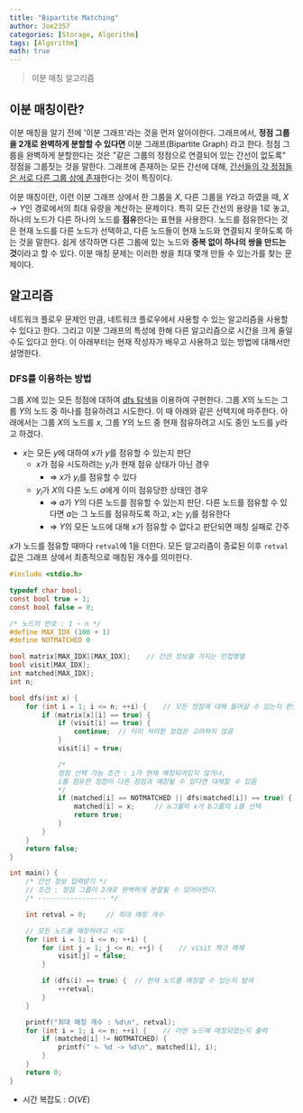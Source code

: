 ```yaml
---
title: "Bipartite Matching"
author: Joe2357
categories: [Storage, Algorithm]
tags: [Algorithm]
math: true
---
```


> 이분 매칭 알고리즘

## 이분 매칭이란?

이분 매칭을 알기 전에 '이분 그래프'라는 것을 먼저 알아야한다. 그래프에서, **정점 그룹을 2개로 완벽하게 분할할 수 있다면** 이분 그래프(Bipartite Graph) 라고 한다. 정점 그룹을 완벽하게 분할한다는 것은 "같은 그룹의 정점으로 연결되어 있는 간선이 없도록" 정점을 그룹짓는 것을 말한다. 그래프에 존재하는 모든 간선에 대해, <u>간선들의 각 정점들은 서로 다른 그룹 상에 존재</u>한다는 것이 특징이다.

이분 매칭이란, 이런 이분 그래프 상에서 한 그룹을 $X$, 다른 그룹을 $Y$라고 하였을 때, $X \rightarrow Y$인 경로에서의 최대 유량을 계산하는 문제이다. 특히 모든 간선의 용량을 1로 놓고, 하나의 노드가 다른 하나의 노드를 **점유**한다는 표현을 사용한다. 노드를 점유한다는 것은 현재 노드를 다른 노드가 선택하고, 다른 노드들이 현재 노드와 연결되지 못하도록 하는 것을 말한다. 쉽게 생각하면 다른 그룹에 있는 노드와 **중복 없이 하나의 쌍을 만드는 것**이라고 할 수 있다. 이분 매칭 문제는 이러한 쌍을 최대 몇개 만들 수 있는가를 찾는 문제이다.

  

## 알고리즘

네트워크 플로우 문제인 만큼, 네트워크 플로우에서 사용할 수 있는 알고리즘을 사용할 수 있다고 한다. 그리고 이분 그래프의 특성에 한해 다른 알고리즘으로 시간을 크게 줄일 수도 있다고 한다. 이 아래부터는 현재 작성자가 배우고 사용하고 있는 방법에 대해서만 설명한다.



### DFS를 이용하는 방법

그룹 $X$에 있는 모든 정점에 대하여 [dfs 탐색](https://en.wikipedia.org/wiki/Depth-first_search)을 이용하여 구현한다. 그룹 $X$의 노드는 그룹 $Y$의 노드 중 하나를 점유하려고 시도한다. 이 때 아래와 같은 선택지에 마주한다. 아래에서는 그룹 $X$의 노드를 $x$, 그룹 $Y$의 노드 중 현재 점유하려고 시도 중인 노드를 $y$라고 하겠다.

- $x$는 모든 $y$에 대하여 $x$가 $y$를 점유할 수 있는지 판단
  - $x$가 점유 시도하려는 $y_i$가 현재 점유 상태가 아닌 경우
    - => $x$가 $y_i$를 점유할 수 있다
  - $y_i$가 $X$의 다른 노드 $a$에게 이미 점유당한 상태인 경우
    - => $a$가 $Y$의 다른 노드를 점유할 수 있는지 판단. 다른 노드를 점유할 수 있다면 $a$는 그 노드를 점유하도록 하고, $x$는 $y_i$를 점유한다
    -  => $Y$의 모든 노드에 대해 $x$가 점유할 수 없다고 판단되면 매칭 실패로 간주

$x$가 노드를 점유할 때마다 `retval`에 1을 더한다. 모든 알고리즘이 종료된 이후 `retval` 값은 그래프 상에서 최종적으로 매칭된 개수를 의미한다.

```c
#include <stdio.h>

typedef char bool;
const bool true = 1;
const bool false = 0;

/* 노드의 번호 : 1 ~ n */
#define MAX_IDX (100 + 1)
#define NOTMATCHED 0

bool matrix[MAX_IDX][MAX_IDX];    // 간선 정보를 가지는 인접행렬
bool visit[MAX_IDX];
int matched[MAX_IDX];
int n;

bool dfs(int x) {
    for (int i = 1; i <= n; ++i) {    // 모든 정점에 대해 들어갈 수 있는지 판단
        if (matrix[x][i] == true) {
            if (visit[i] == true) {
                continue;  // 이미 처리한 정점은 고려하지 않음
            }
            visit[i] = true;

            /*
            정점 선택 가능 조건 : i가 현재 매칭되어있지 않거나,
            i를 점유한 정점이 다른 정점과 매칭될 수 있다면 대체할 수 있음
            */
            if (matched[i] == NOTMATCHED || dfs(matched[i]) == true) {
                matched[i] = x;     // a그룹의 x가 b그룹의 i를 선택
                return true;
            }
        }
    }
    return false;
}

int main() {
    /* 간선 정보 입력받기 */
    // 조건 : 정점 그룹이 2개로 완벽하게 분할될 수 있어야한다.
    /* ----------------- */

    int retval = 0;     // 최대 매칭 개수

    // 모든 노드를 매칭하려고 시도
    for (int i = 1; i <= n; ++i) {
        for (int j = 1; j <= n; ++j) {    // visit 체크 해제
            visit[j] = false;
        }

        if (dfs(i) == true) {  // 현재 노드를 매칭할 수 있는지 탐색
            ++retval;
        }
    }

    printf("최대 매칭 개수 : %d\n", retval);
    for (int i = 1; i <= n; ++i) {    // 어떤 노드에 매칭되었는지 출력
        if (matched[i] != NOTMATCHED) {
            printf(" ㄴ %d -> %d\n", matched[i], i);
        }
    }
    return 0;
}
```

- 시간 복잡도 : $O(VE)$
